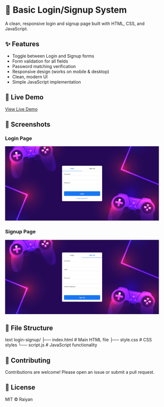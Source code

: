 # 🔐 Basic Login/Signup System

A clean, responsive login and signup page built with HTML, CSS, and JavaScript.


## ✨ Features

- Toggle between Login and Signup forms
- Form validation for all fields
- Password matching verification
- Responsive design (works on mobile & desktop)
- Clean, modern UI
- Simple JavaScript implementation

## 🚀 Live Demo

[View Live Demo](https://gamoinalogin.netlify.app/) 

## 📸 Screenshots

### Login Page
![Login Page](https://github.com/raiYan15/MSD-Assignment-2-Sign-in-Sign-up-page-/blob/main/Sign%20in%20.png?raw=true) 

### Signup Page
![Signup Page](https://github.com/raiYan15/MSD-Assignment-2-Sign-in-Sign-up-page-/blob/main/Sign%20up.png?raw=true) 

## 📁 File Structure
text
login-signup/
├── index.html          # Main HTML file
├── style.css           # CSS styles
└── script.js           # JavaScript functionality
## 🤝 Contributing
Contributions are welcome! Please open an issue or submit a pull request.

## 📜 License
MIT © Raiyan 
